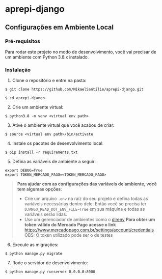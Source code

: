# aprepi-django

## Configurações em Ambiente Local

### Pré-requisitos
Para rodar este projeto no modo de desenvolvimento, você vai precisar de um ambiente com Python 3.8.x
instalado.

### Instalação
1. Clone o repositório e entre na pasta:
```shell
$ git clone https://github.com/MikaelSantilio/aprepi-django.git

$ cd aprepi-django
```

2. Crie um ambiente virtual:
```shell
$ python3.8 -m venv <virtual env path>
```

3. Ative o ambiente virtual que você acabou de criar:
```shell
$ source <virtual env path>/bin/activate
```

4. Instale os pacotes de desenvolvimento local:
```shell
$ pip install -r requirements.txt
```

5. Defina as variáveis de ambiente a seguir:
```shell
export DEBUG=True
export TOKEN_MERCADO_PAGO=<TOKEN_MERCADO_PAGO>
```
> **Para ajudar com as configurações das variáveis de ambiente, você tem algumas opções**:
> - Crie um arquivo `.env` na raíz do seu projeto e defina todas as variáveis necessárias dentro dele. Então você so precisa ter `DJANGO_READ_DOT_ENV_FILE=True` em sua máquina e todas as variáveis serão lidas.
> - Use um gerenciador de ambientes como o [direnv](https://direnv.net/)
> **Para obter um token válido do Mercado Pago acesse o link**
> https://www.mercadopago.com.br/settings/account/credentials
> OBS: O token utilizado pode ser o de testes 

6. Execute as migrações:
```shell
$ python manage.py migrate
```

7. Rode o servidor de desenvolvimento:
```shell
$ python manage.py runserver 0.0.0.0:8000
